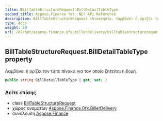 ```yaml
---
title: BillTableStructureRequest.BillDetailTableType
second_title: Aspose.Finance for .NET API Reference
description: BillTableStructureRequest ιδιοκτησία. Λαμβάνει ή ορίζει τον τύπο πίνακα για τον οποίο ζητείται η δομή.
type: docs
weight: 20
url: /el/net/aspose.finance.ofx.billerdelivery/billtablestructurerequest/billdetailtabletype/
---
```

## BillTableStructureRequest.BillDetailTableType property

Λαμβάνει ή ορίζει τον τύπο πίνακα για τον οποίο ζητείται η δομή.

```csharp
public string BillDetailTableType { get; set; }
```

### Δείτε επίσης

* class [BillTableStructureRequest](../)
* χώρος ονομάτων [Aspose.Finance.Ofx.BillerDelivery](../../billtablestructurerequest/)
* συνέλευση [Aspose.Finance](../../../)


